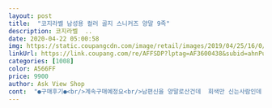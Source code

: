 ```yaml
---
layout: post 
title:  "코지라벨 남성용 컬러 골지 스니커즈 양말 9족" 
description: 코지라벨  ..
date: 2020-04-22 05:00:58 
img: https://static.coupangcdn.com/image/retail/images/2019/04/25/16/0/0a3a77e1-728d-4843-a728-698543aa7ece.jpg 
linkUrl: https://link.coupang.com/re/AFFSDP?lptag=AF3600438&subid=ahnPublicAsk&pageKey=214029588&itemId=651000738&vendorItemId=4690302056&traceid=V0-113-5d229bc1a8756354 
categories: [1008] 
color: A566FF 
price: 9900 
author: Ask View Shop 
cont:  "●구매후기●<br/>계속구매예정요<br/>남편신을 양말로산건데  회색만 신는사람인데 ㅋㅋㅋㅋ칼라풀하다그러네요  하나씩 다신어보라고 일단 말했어요  다들 그리신고다니는구만 ㅋ 발목쫀쫀하고 편하대요 착용감은~~<br/>색깔ㅇ넘이쁘고 지금신기좋네요<br/>양말 색이 너무 이뻐요.<br/>  골지가 심플하니 이쁜데 색도 이쁘니 골라서 신을만 하겠어요.<br/> 신랑 양말이 자주 구멍나는데 저렴하고 이쁜 양말 사게 되서 제가 기분이 다 좋으네용 ㅎㅎ 재질도 좋은것같고 너무 얇은것도 아니고 두껍지도 않구요  딱 저랑 신랑이 좋아하는 양말이네용... <br/>  아직 신기 전이지만  발목도 쫀쫀한거같아요.<br/>  많이 파세용~^^<br/>" 
---
```

